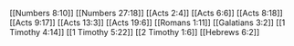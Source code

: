 [[Numbers 8:10]]
[[Numbers 27:18]]
[[Acts 2:4]]
[[Acts 6:6]]
[[Acts 8:18]]
[[Acts 9:17]]
[[Acts 13:3]]
[[Acts 19:6]]
[[Romans 1:11]]
[[Galatians 3:2]]
[[1 Timothy 4:14]]
[[1 Timothy 5:22]]
[[2 Timothy 1:6]]
[[Hebrews 6:2]]
